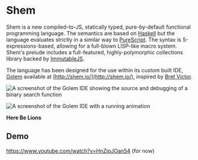 # Shem

Shem is a new compiled-to-JS, statically typed, pure-by-default functional programming language. The semantics are based on [Haskell](https://www.haskell.org/) but the language evaluates strictly in a similar way to [PureScript](http://purescript.org/). The syntax is S-expressions-based, allowing for a full-blown LISP-like macro system. Shem's prelude includes a full-featured, highly-polymorphic collections library backed by [ImmutableJS](http://facebook.github.io/immutable-js).

The language has been designed for the use within its custom built IDE, [Golem](https://github.com/xixixao/Golem) available at [http://shem.io/](http://shem.io/), inspired by [Bret Victor](http://worrydream.com/).

![A screenshot of the Golem IDE showing the source and debugging of a binary search function](http://shem.io/img/screen-shot-binarysearch.png)

![A screenshot of the Golem IDE with a running animation](http://shem.io/img/screen-shot-star.png)

**Here Be Lions**

## Demo

https://www.youtube.com/watch?v=HnZipJOan54 (for now)


